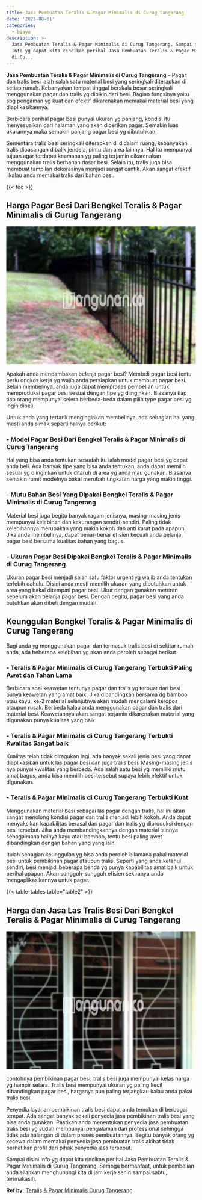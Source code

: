 ```yaml
---
title: Jasa Pembuatan Teralis & Pagar Minimalis di Curug Tangerang
date: '2025-08-01'
categories:
  - biaya
description: >-
  Jasa Pembuatan Teralis & Pagar Minimalis di Curug Tangerang. Sampai disini
  Info yg dapat kita rincikan perihal Jasa Pembuatan Teralis & Pagar Minimalis
  di Cu...
---
```


**Jasa Pembuatan Teralis & Pagar Minimalis di Curug Tangerang** – Pagar dan tralis besi ialah salah satu material besi yang seringkali diterapkan di setiap rumah. Kebanyakan tempat tinggal berskala besar seringkali menggunakan pagar dan tralis yg dibikin dari besi. Bagian fungsinya yaitu sbg pengaman yg kuat dan efektif dikarenakan memakai material besi yang diaplikasikannya.

Berbicara perihal pagar besi punyai ukuran yg panjang, kondisi itu menyesuaikan dari halaman yang akan diberikan pagar. Semakin luas ukurannya maka semakin panjang pagar besi yg dibutuhkan.

Sementara tralis besi seringkali diterapkan di didalam ruang, kebanyakan tralis dipasangan dibalik jendela, pintu dan area lainnya. Hal itu mempunyai tujuan agar terdapat keamanan yg paling terjamin dikarenakan menggunakan tralis berbahan dasar besi. Selain itu, tralis juga bisa membuat tampilan dekorasinya menjadi sangat cantik. Akan sangat efektif jikalau anda memakai tralis dari bahan besi.

{{< toc >}}

## Harga Pagar Besi Dari Bengkel Teralis & Pagar Minimalis di Curug Tangerang

![Jasa Pembuatan Teralis & Pagar Minimalis di Curug Tangerang](/images/pagar-minimalis-murah-57.png)

Apakah anda mendambakan belanja pagar besi? Membeli pagar besi tentu perlu ongkos kerja yg wajib anda persiapkan untuk membuat pagar besi. Selain membelinya, anda juga dapat memproses pembelian untuk memproduksi pagar besi sesuai dengan tipe yg diinginkan. Biasanya tiap tiap orang mempunyai selera berbeda-beda dalam pilih type pagar besi yg ingin dibeli.

Untuk anda yang tertarik menginginkan membelinya, ada sebagian hal yang mesti anda simak seperti halnya berikut:
### \- Model Pagar Besi Dari Bengkel Teralis & Pagar Minimalis di Curug Tangerang

Hal yang bisa anda tentukan sesudah itu ialah model pagar besi yg dapat anda beli. Ada banyak tipe yang bisa anda tentukan, anda dapat memilih sesuai yg diinginkan untuk ditaruh di area yg anda mau gunakan. Biasanya semakin rumit modelnya bakal merubah tingkatan harga yang makin tinggi.

### \- Mutu Bahan Besi Yang Dipakai Bengkel Teralis & Pagar Minimalis di Curug Tangerang

Material besi juga begitu banyak ragam jenisnya, masing-masing jenis mempunyai kelebihan dan kekurangan sendiri-sendiri. Paling tidak kelebihannya merupakan yang makin kokoh dan anti karat pada apapun. Jika anda membelinya, dapat benar-benar efisien kecuali anda belanja pagar besi bersama kualitas bahan yang bagus.

### \- Ukuran Pagar Besi Dipakai Bengkel Teralis & Pagar Minimalis di Curug Tangerang

Ukuran pagar besi menjadi salah satu faktor urgent yg wajib anda tentukan terlebih dahulu. Disini anda mesti memilih ukuran yang dibutuhkan untuk area yang bakal ditempati pagar besi. Ukur dengan gunakan meteran sebelum akan belanja pagar besi. Dengan begitu, pagar besi yang anda butuhkan akan dibeli dengan mudah.

## Keunggulan Bengkel Teralis & Pagar Minimalis di Curug Tangerang

Bagi anda yg menggunakan pagar dan termasuk tralis besi di sekitar rumah anda, ada beberapa kelebihan yg akan anda peroleh sebagai berikut.

### \- Teralis & Pagar Minimalis di Curug Tangerang Terbukti Paling Awet dan Tahan Lama

Berbicara soal keawetan tentunya pagar dan tralis yg terbuat dari besi punya keawetan yang amat baik. Jika dibandingkan bersama dg bamboo atau kayu, ke-2 material selanjutnya akan mudah mengalami keropos ataupun rusak. Berbeda kalau anda menggunakan pagar dan tralis dari material besi. Keawetannya akan sangat terjamin dikarenakan material yang digunakan punya kualitas yang baik.

### \- Teralis & Pagar Minimalis di Curug Tangerang Terbukti Kwalitas Sangat baik

Kualitas telah tidak diragukan lagi, ada banyak sekali jenis besi yang dapat diaplikasikan untuk las pagar besi dan juga tralis besi. Masing-masing jenis nya punyai kwalitas yang berbeda. Ada salah satu besi yg memiliki mutu amat bagus, anda bisa memilih besi tersebut supaya lebih efektif untuk digunakan.

### \- Teralis & Pagar Minimalis di Curug Tangerang Terbukti Kuat

Menggunakan material besi sebagai las pagar dengan tralis, hal ini akan sangat menolong kondisi pagar dan tralis menjadi lebih kokoh. Anda dapat menyaksikan kapabilitas berasal dari pagar dan tralis yg diproduksi dengan besi tersebut. Jika anda membandingkannya dengan material lainnya sebagaimana halnya kayu atau bamboo, tentu besi paling awet dibandingkan dengan bahan yang yang lain.

Itulah sebagian keunggulan yg bisa anda peroleh bilamana pakai material besi untuk pembikinan pagar ataupun tralis. Seperti yang anda ketahui sendiri, besi menjadi beberapa benda yg punya kapabilitas amat baik untuk perihal apapun. Akan sungguh-sungguh efisien sekiranya anda mengaplikasikannya untuk pagar.

{{< table-tables table="table2" >}}

## Harga dan Jasa Las Tralis Besi Dari Bengkel Teralis & Pagar Minimalis di Curug Tangerang

![Jasa Pembuatan Teralis & Pagar Minimalis di Curug Tangerang](/images/teralis-minimalis-murah-28.png)

contohnya pembikinan pagar besi, tralis besi juga mempunyai kelas harga yg hampir setara. Tralis besi mempunyai ukuran yg paling kecil dibandingkan pagar besi, harganya pun paling terjangkau kalau anda pakai tralis besi.

Penyedia layanan pembikinan tralis besi dapat anda temukan di berbagai tempat. Ada sangat banyak sekali penyedia jasa pembikinan tralis besi yang bisa anda gunakan. Pastikan anda menentukan penyedia jasa pembuatan tralis besi yg sudah mempunyai pengalaman dan professional sehingga tidak ada halangan di dalam proses pembuatannya. Begitu banyak orang yg kecewa dalam memakai penyedia jasa pembuatan tralis akibat tidak perhatikan profil dari pihak penyedia jasa tersebut.

Sampai disini Info yg dapat kita rincikan perihal Jasa Pembuatan Teralis & Pagar Minimalis di Curug Tangerang, Semoga bermanfaat, untuk pembelian anda silahkan menghubungi kita di jam kerja senin sampai sabtu, terimakasih.

**Ref by:** [Teralis & Pagar Minimalis Curug Tangerang](https://id.wikipedia.org/wiki/Teralis)
